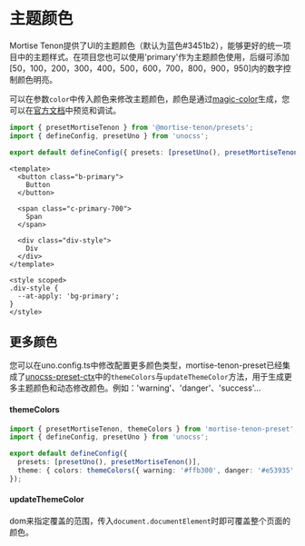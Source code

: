 # 主题颜色

Mortise Tenon提供了UI的主题颜色（默认为蓝色#3451b2），能够更好的统一项目中的主题样式。在项目您也可以使用'primary'作为主题颜色使用，后缀可添加[50，100，200，300，400，500，600，700，800，900，950]内的数字控制颜色明亮。

可以在参数`color`中传入颜色来修改主题颜色，颜色是通过[magic-color](https://color.zyob.top/)生成，您可以在[官方文档](https://color.zyob.top/)中预览和调试。

```ts
import { presetMortiseTenon } from '@mortise-tenon/presets';
import { defineConfig, presetUno } from 'unocss';

export default defineConfig({ presets: [presetUno(), presetMortiseTenon({ color: '#3451b2' })], });
```

```vue
<template>
  <button class="b-primary">
    Button
  </button>

  <span class="c-primary-700">
    Span
  </span>

  <div class="div-style">
    Div
  </div>
</template>

<style scoped>
.div-style {
  --at-apply: 'bg-primary';
}
</style>
```

## 更多颜色

您可以在uno.config.ts中修改配置更多颜色类型，mortise-tenon-preset已经集成了[unocss-preset-ctx](https://nixwai.github.io/unocss-preset-ctx/zh/custom-color.html)中的`themeColors`与`updateThemeColor`方法，用于生成更多主题颜色和动态修改颜色。例如：'warning'、'danger'、'success'...

#### themeColors

```ts
import { presetMortiseTenon, themeColors } from 'mortise-tenon-preset';
import { defineConfig, presetUno } from 'unocss';

export default defineConfig({
  presets: [presetUno(), presetMortiseTenon()],
  theme: { colors: themeColors({ warning: '#ffb300', danger: '#e53935' }) },
});
```

<demo vue="presets/theme-color/more-scene.vue"/>

#### updateThemeColor

dom来指定覆盖的范围，传入`document.documentElement`时即可覆盖整个页面的颜色。

<demo vue="presets/theme-color/dynamic-theme.vue"/>
